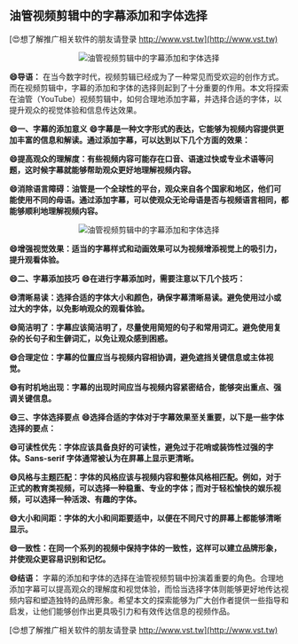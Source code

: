 ## **油管视频剪辑中的字幕添加和字体选择**

[😍想了解推广相关软件的朋友请登录 http://www.vst.tw](http://www.vst.tw)

 <center><img src="https://vst.tw/MP4/tuiguang/png/1.png" alt="油管视频剪辑中的字幕添加和字体选择"></center>

**😄导语：**
在当今数字时代，视频剪辑已经成为了一种常见而受欢迎的创作方式。而在视频剪辑中，字幕的添加和字体的选择则起到了十分重要的作用。本文将探索在油管（YouTube）视频剪辑中，如何合理地添加字幕，并选择合适的字体，以提升观众的视觉体验和信息传达效果。

**😄一、字幕的添加意义**
**😄字幕是一种文字形式的表达，它能够为视频内容提供更加丰富的信息和解读。通过添加字幕，可以达到以下几个方面的效果：**

**😄提高观众的理解度：有些视频内容可能存在口音、语速过快或专业术语等问题，这时候字幕就能够帮助观众更好地理解视频内容。**

**😄消除语言障碍：油管是一个全球性的平台，观众来自各个国家和地区，他们可能使用不同的母语。通过添加字幕，可以使观众无论母语是否与视频语言相同，都能够顺利地理解视频内容。**

 <center><img src="https://vst.tw/MP4/tuiguang/png/7.png" alt="油管视频剪辑中的字幕添加和字体选择"></center>

**😄增强视觉效果：适当的字幕样式和动画效果可以为视频增添视觉上的吸引力，提升观看体验。**

**😄二、字幕添加技巧**
**😄在进行字幕添加时，需要注意以下几个技巧：**

**😄清晰易读：选择合适的字体大小和颜色，确保字幕清晰易读。避免使用过小或过大的字体，以免影响观众的观看体验。**

**😄简洁明了：字幕应该简洁明了，尽量使用简短的句子和常用词汇。避免使用复杂的长句子和生僻词汇，以免让观众感到困惑。**

**😄合理定位：字幕的位置应当与视频内容相协调，避免遮挡关键信息或主体视觉。**

**😄有时机地出现：字幕的出现时间应当与视频内容紧密结合，能够突出重点、强调关键信息。**

**😄三、字体选择要点**
**😄选择合适的字体对于字幕效果至关重要，以下是一些字体选择的要点：**

**😄可读性优先：字体应该具备良好的可读性，避免过于花哨或装饰性过强的字体。Sans-serif 字体通常被认为在屏幕上显示更清晰。**

**😄风格与主题匹配：字体的风格应该与视频内容和整体风格相匹配。例如，对于正式的教育类视频，可以选择一种稳重、专业的字体；而对于轻松愉快的娱乐视频，可以选择一种活泼、有趣的字体。**

**😄大小和间距：字体的大小和间距要适中，以便在不同尺寸的屏幕上都能够清晰显示。**

**😄一致性：在同一个系列的视频中保持字体的一致性，这样可以建立品牌形象，并使观众更容易识别和记忆。**

**😄结语：**
字幕的添加和字体的选择在油管视频剪辑中扮演着重要的角色。合理地添加字幕可以提高观众的理解度和视觉体验，而恰当选择字体则能够更好地传达视频内容和塑造独特的品牌形象。希望本文的探索能够为广大创作者提供一些指导和启发，让他们能够创作出更具吸引力和有效传达信息的视频作品。

[😍想了解推广相关软件的朋友请登录 http://www.vst.tw](http://www.vst.tw)




